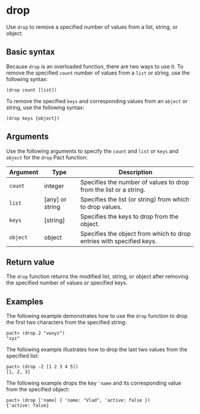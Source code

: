 # drop

Use `drop` to remove a specified number of values from a list, string, or object.

## Basic syntax

Because `drop` is an overloaded function, there are two ways to use it.
To remove the specified `count` number of values from a `list` or string, use the following syntax:

```pact
(drop count [list])
```

To remove the specified `keys` and corresponding values from an `object` or string, use the following syntax:

```pact
(drop keys {object})
```

## Arguments

Use the following arguments to specify the `count` and  `list` or `keys` and `object` for the `drop` Pact function:

| Argument | Type | Description                                                          |
|----------|------|----------------------------------------------------------------------|
| `count` | integer | Specifies the number of values to drop from the list or a string. |
| `list`  | [any] or string | Specifies the list (or string) from which to drop values. |
| `keys`  | [string] | Specifies the keys to drop from the object. |
| `object` | object | Specifies the object from which to drop entries with specified keys.|

## Return value

The `drop` function returns the modified list, string, or object after removing the specified number of values or specified keys.

## Examples

The following example demonstrates how to use the `drop` function to drop the first two characters from the specified string:

```pact
pact> (drop 2 "vwxyz")
"xyz"
```

The following example illustrates how to drop the last two values from the specified list:

```pact
pact> (drop -2 [1 2 3 4 5])
[1, 2, 3]

```

The following example drops the key `'name` and its corresponding value from the specified object:

```pact
pact> (drop ['name] { 'name: "Vlad", 'active: false })
{'active: false}
```
